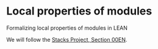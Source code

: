 # Local properties of modules

Formalizing local properties of modules in LEAN

We will follow the [Stacks Project, Section 00EN](https://stacks.math.columbia.edu/tag/00EN).
